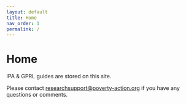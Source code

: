 ```yaml
---
layout: default
title: Home
nav_order: 1
permalink: /
---
```


# Home

IPA & GPRL guides are stored on this site. 

Please contact researchsupport@poverty-action.org if you have any questions or comments.
